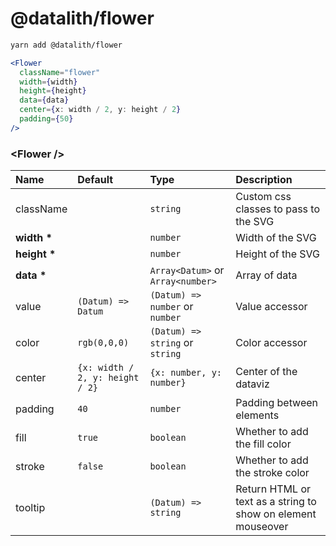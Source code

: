 # @datalith/flower

```sh
yarn add @datalith/flower
```

```jsx
<Flower
  className="flower"
  width={width}
  height={height}
  data={data}
  center={x: width / 2, y: height / 2}
  padding={50}
/>
```

### \<Flower \/>

| Name             | Default                         | Type                              | Description                                                  |
| :--------------- | :------------------------------ | :-------------------------------- | :----------------------------------------------------------- |
| className        |                                 | `string`                          | Custom css classes to pass to the SVG                        |
| <b>width \*</b>  |                                 | `number`                          | Width of the SVG                                             |
| <b>height \*</b> |                                 | `number`                          | Height of the SVG                                            |
| <b>data \*</b>   |                                 | `Array<Datum>` or `Array<number>` | Array of data                                                |
| value            | `(Datum) => Datum`              | `(Datum) => number` or `number`   | Value accessor                                               |
| color            | `rgb(0,0,0)`                    | `(Datum) => string` or `string`   | Color accessor                                               |
| center           | `{x: width / 2, y: height / 2}` | `{x: number, y: number}`          | Center of the dataviz                                        |
| padding          | `40`                            | `number`                          | Padding between elements                                     |
| fill             | `true`                          | `boolean`                         | Whether to add the fill color                                |
| stroke           | `false`                         | `boolean`                         | Whether to add the stroke color                              |
| tooltip          |                                 | `(Datum) => string`               | Return HTML or text as a string to show on element mouseover |
